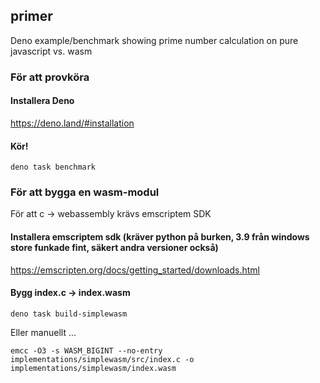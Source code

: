 ## primer

Deno example/benchmark showing prime number calculation on pure javascript vs. wasm

### För att provköra

#### Installera Deno

https://deno.land/#installation

#### Kör!

```deno task benchmark```

### För att bygga en wasm-modul

För att c -> webassembly krävs emscriptem SDK

#### Installera emscriptem sdk (kräver python på burken, 3.9 från windows store funkade fint, säkert andra versioner också)

https://emscripten.org/docs/getting_started/downloads.html

#### Bygg index.c -> index.wasm

```deno task build-simplewasm```

Eller manuellt ...

```emcc -O3 -s WASM_BIGINT --no-entry implementations/simplewasm/src/index.c -o implementations/simplewasm/index.wasm```